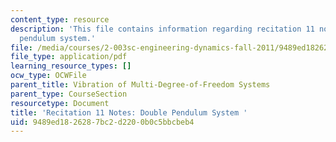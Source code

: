 ```yaml
---
content_type: resource
description: 'This file contains information regarding recitation 11 notes: double
  pendulum system.'
file: /media/courses/2-003sc-engineering-dynamics-fall-2011/9489ed1826287bc2d2200b0c5bbcbeb4_MIT2_003SCF11_rec11note1.pdf
file_type: application/pdf
learning_resource_types: []
ocw_type: OCWFile
parent_title: Vibration of Multi-Degree-of-Freedom Systems
parent_type: CourseSection
resourcetype: Document
title: 'Recitation 11 Notes: Double Pendulum System '
uid: 9489ed18-2628-7bc2-d220-0b0c5bbcbeb4
---
```

